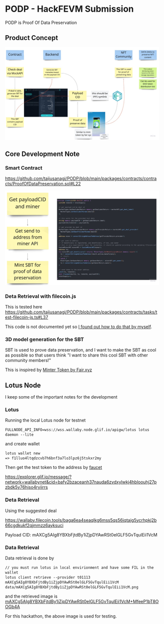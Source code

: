 # PODP - HackFEVM Submission

PODP is Proof Of Data Preservation

## Product Concept

![how-it-works](./docs/how-it-works.png)

## Core Development Note

### Smart Contract

https://github.com/taijusanagi/PODP/blob/main/packages/contracts/contracts/ProofOfDataPreservation.sol#L22

![contract-logic-flow](./docs/contract-logic-flow.png)

### Deta Retrieval with filecoin.js

This is tested here
https://github.com/taijusanagi/PODP/blob/main/packages/contracts/tasks/test-filecoin-js.ts#L37

This code is not documented yet so [I found out how to do that by myself](https://discord.com/channels/554623348622098432/822657841420435486/1043764320175149096).

### 3D model generation for the SBT

SBT is used to prove data preservation, and I want to make the SBT as cool as possible so that users think "I want to share this cool SBT with other community members!"

This is inspired by [Minter Token by Fair.xyz](https://minter.fair.xyz/)

## Lotus Node

I keep some of the important notes for the development

### Lotus

Running the local Lotus node for testnet

```
FULLNODE_API_INFO=wss://wss.wallaby.node.glif.io/apigw/lotus lotus daemon --lite
```

and create wallet

```
lotus wallet new
=> f1lluo4ltqdzcvb7h6bnf3a7lo3lpz6j5tskxr2my
```

Then get the test token to the address by [faucet](https://wallaby.network/#faucet)

https://explorer.glif.io/message/?network=wallabynet&cid=bafy2bzaceanh37nauda6zvdxylwkj4hbloouhj27pzbdk5y76hjso4ryiirrs

### Deta Retrieval

Using the suggested deal

https://wallaby.filecoin.tools/baga6ea4seaqlkg6mss5qs56jqtajg5ycrhpkj2b66cgdkukf2qjmmzz6ayksuci

Payload CID: mAXCg5AIg8YBXbFjtdBy1iZjpDYAwRSt0elGLF5GvTqulEii1VcM

### Data Retrieval

Data retrieval is done by

```
// you must run lotus in local envirionment and have some FIL in the wallet
lotus client retrieve --provider t01113 mAXCg5AIg8YBXbFjtdBy1iZjpDYAwRSt0elGLF5GvTqulEii1VcM data/mAXCg5AIg8YBXbFjtdBy1iZjpDYAwRSt0elGLF5GvTqulEii1VcM.png
```

and the retrieved image is [mAXCg5AIg8YBXbFjtdBy1iZjpDYAwRSt0elGLF5GvTqulEii1VcM+MfeeP1bT8OOGb4A](./data/mAXCg5AIg8YBXbFjtdBy1iZjpDYAwRSt0elGLF5GvTqulEii1VcM.png)

For this hackathon, the above image is used for testing.
